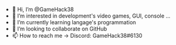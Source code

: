 - 👋 Hi, I’m @GameHack38
- 👀 I’m interested in development's video games, GUI, console ... 
- 🌱 I’m currently learning langage's programmation 
- 💞️ I’m looking to collaborate on GitHub
- 📫 How to reach me -> Discord: GameHack38#6130

<!---
GameHack38/GameHack38 is a ✨ special ✨ repository because its `README.md` (this file) appears on your GitHub profile.
You can click the Preview link to take a look at your changes.
--->
